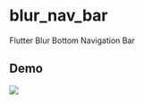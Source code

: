 # blur_nav_bar

Flutter Blur Bottom Navigation Bar


## Demo
![](https://s6.uupload.ir/files/68747470733a2f2f696d332e657a6769662e636f6d2f746d702f657a6769662d332d366436366438663436322e676966_akuw.gif)
